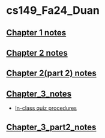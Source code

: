 # cs149_Fa24_Duan

## [Chapter 1 notes](chapter_1_notes.md)
## [Chapter 2 notes](chapter_2_notes.md)
## [Chapter 2(part 2) notes](chapter_2_p2_notes.md)
## [Chapter_3_notes](Chapter_3_notes.md)
- [In-class quiz procedures](In_class_Quiz_Procedures.md)
## [Chapter_3_part2_notes](Chapter_3_p2_notes.md)

